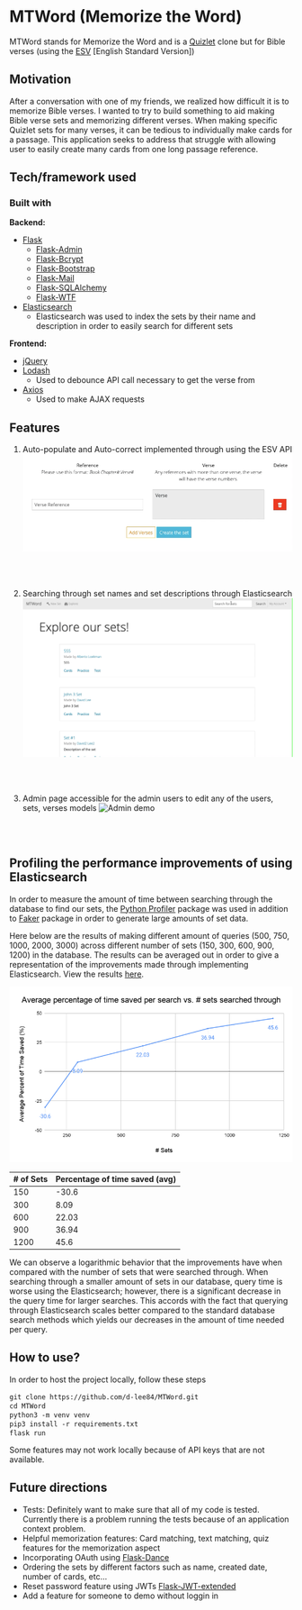 # MTWord (Memorize the Word)
<!-- A little info about your project and/ or overview that explains **what** the project is about. -->
MTWord stands for Memorize the Word and is a [Quizlet](https://quizlet.com/) clone 
but for Bible verses (using the [ESV](https://www.esv.org/) [English Standard Version])

## Motivation
<!-- A short description of the motivation behind the creation and maintenance of the project. This should explain **why** the project exists. -->
After a conversation with one of my friends, we realized how difficult 
it is to memorize Bible verses. I wanted to try to build something to aid 
making Bible verse sets and memorizing different verses. When making 
specific Quizlet sets for many verses, it can be tedious to individually 
make cards for a passage. This application seeks to address that struggle 
with allowing user to easily create many cards from one long passage reference.

<!-- ## Build status
Build status of continus integration i.e. travis, appveyor etc. Ex. - 

[![Build Status](https://travis-ci.org/akashnimare/foco.svg?branch=master)](https://travis-ci.org/akashnimare/foco)
[![Windows Build Status](https://ci.appveyor.com/api/projects/status/github/akashnimare/foco?branch=master&svg=true)](https://ci.appveyor.com/project/akashnimare/foco/branch/master)

## Code style
If you're using any code style like xo, standard etc. That will help others while contributing to your project. Ex. -

[![js-standard-style](https://img.shields.io/badge/code%20style-standard-brightgreen.svg?style=flat)](https://github.com/feross/standard)
 
## Screenshots
Include logo/demo screenshot etc. -->

## Tech/framework used

### Built with
<b>Backend:</b>
- [Flask](https://flask.palletsprojects.com/en/1.1.x/)
    * [Flask-Admin](https://flask-admin.readthedocs.io/en/latest/)
    * [Flask-Bcrypt](https://flask-bcrypt.readthedocs.io/en/latest/)
    * [Flask-Bootstrap](https://pythonhosted.org/Flask-Bootstrap/)
    * [Flask-Mail](https://pythonhosted.org/Flask-Mail/)
    * [Flask-SQLAlchemy](https://flask-sqlalchemy.palletsprojects.com/en/2.x/)
    * [Flask-WTF](https://flask-wtf.readthedocs.io/en/stable/)
- [Elasticsearch](https://www.elastic.co/guide/index.html)
    * Elasticsearch was used to index the sets by their name and description in order to easily search for different sets

<b>Frontend:</b>
- [jQuery](https://jquery.com/)
- [Lodash](https://lodash.com/)
    * Used to debounce API call necessary to get the verse from
- [Axios](https://github.com/axios/axios)
    * Used to make AJAX requests


## Features
1. Auto-populate and Auto-correct implemented through using the ESV API
![Auto-populate and Auto-correct demo](demo/autopop.gif)

<br/>
<br/>

2. Searching through set names and set descriptions through Elasticsearch
![Searching demo](demo/search.gif)

<br/>
<br/>

3. Admin page accessible for the admin users to edit any of the users, sets, verses models
![Admin demo](demo/admin.gif)

<br/>
<br/>

## Profiling the performance improvements of using Elasticsearch
In order to measure the amount of time between searching through the database to find 
our sets, the [Python Profiler](https://docs.python.org/2/library/profile.html) 
package was used in addition to [Faker](https://faker.readthedocs.io/en/stable/index.html)
package in order to generate large amounts of set data. 

Here below are the results of making different amount of queries (500, 750, 1000, 2000, 3000) across different number of sets (150, 300, 600, 900, 1200) in the database. The results can be averaged out in order to give a representation of the improvements made through implementing Elasticsearch. View the results [here](https://docs.google.com/spreadsheets/d/1DNRCtg_0X7-KWJgQIwOZFqXtwUseJxeDsvzM4qMK-v8/edit?usp=sharing).

![Profile results](demo/search_comparison.png)

| # of Sets | Percentage of time saved (avg) |
|-|-|
| 150 | -30.6 |
| 300 | 8.09 |
| 600 | 22.03 |
| 900 | 36.94 |
| 1200 | 45.6 |s

We can observe a logarithmic behavior that the improvements have when compared with the number of sets that were searched through. When searching through a smaller amount of sets in our database, query time is worse using the Elasticsearch; however, there is a significant decrease in the query time for larger searches. This accords with the fact that querying through Elasticsearch scales better compared to the standard database search methods which yields our decreases in the amount of time needed per query. 

## How to use?
In order to host the project locally, follow these steps
```code
git clone https://github.com/d-lee84/MTWord.git
cd MTWord
python3 -m venv venv
pip3 install -r requirements.txt
flask run
```
Some features may not work locally because of API keys that are not available.

## Future directions
- Tests: Definitely want to make sure that all of my code is tested. 
    Currently there is a problem running the tests because of an 
    application context problem. 
- Helpful memorization features: Card matching, text matching, quiz features for the memorization aspect
- Incorporating OAuth using [Flask-Dance](https://flask-dance.readthedocs.io/en/latest/)
- Ordering the sets by different factors such as name, created date, number of cards, etc...
- Reset password feature using JWTs [Flask-JWT-extended](https://flask-jwt-extended.readthedocs.io/en/stable/)
- Add a feature for someone to demo without loggin in

<!-- 

## Code Example
Show what the library does as concisely as possible, developers should be able to figure out **how** your project solves their problem by looking at the code example. Make sure the API you are showing off is obvious, and that your code is short and concise.

## Installation
Provide step by step series of examples and explanations about how to get a development env running.

## API Reference

Depending on the size of the project, if it is small and simple enough the reference docs can be added to the README. For medium size to larger projects it is important to at least provide a link to where the API reference docs live.

## Tests
Describe and show how to run the tests with code examples.

## Contribute

Let people know how they can contribute into your project. A [contributing guideline](https://github.com/zulip/zulip-electron/blob/master/CONTRIBUTING.md) will be a big plus.

## Credits
Give proper credits. This could be a link to any repo which inspired you to build this project, any blogposts or links to people who contrbuted in this project. 

#### Anything else that seems useful

## License
A short snippet describing the license (MIT, Apache etc)

MIT © [Yourname]() -->